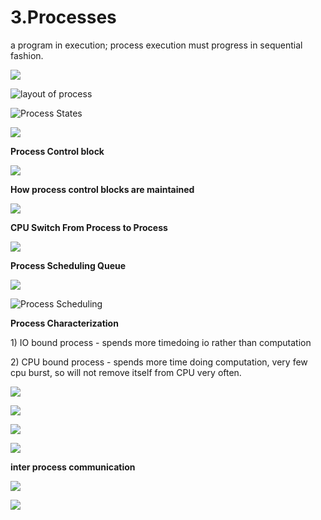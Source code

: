 # 3.Processes

a program in execution; process execution must progress in sequential fashion.

![](../.gitbook/assets/image%20%2819%29.png)

![layout of process](../.gitbook/assets/image%20%2840%29.png)



![Process States](../.gitbook/assets/image%20%2829%29.png)

![](../.gitbook/assets/image%20%2847%29.png)



**Process Control block** 

![](../.gitbook/assets/image%20%2826%29.png)



**How process control blocks are maintained** 

![](../.gitbook/assets/image.png)

**CPU Switch From Process to Process**

![](../.gitbook/assets/image%20%2834%29.png)

**Process Scheduling Queue**

![](../.gitbook/assets/image%20%2816%29.png)

![Process Scheduling](../.gitbook/assets/image%20%2831%29.png)

**Process Characterization** 

1\) IO bound process - spends more timedoing io rather than computation 

2\) CPU bound process - spends more time doing computation, very few cpu burst, so will not remove itself from CPU very often.



![](../.gitbook/assets/image%20%2821%29.png)

![](../.gitbook/assets/image%20%2833%29.png)



![](../.gitbook/assets/image%20%2815%29.png)

![](../.gitbook/assets/image%20%2842%29.png)

**inter process communication** 

![](../.gitbook/assets/image%20%2836%29.png)

![](../.gitbook/assets/image%20%2824%29.png)









